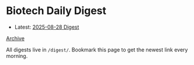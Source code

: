 # Biotech Daily Digest

- Latest: [2025-08-28 Digest](/digest/2025-08-28.md)

[Archive](/archive.md)

All digests live in `/digest/`. Bookmark this page to get the newest link every morning.
